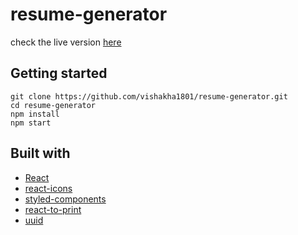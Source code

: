 # resume-generator

check the live version [here](https://cv-generator-react.netlify.app)

## Getting started

```
git clone https://github.com/vishakha1801/resume-generator.git
cd resume-generator
npm install
npm start
```

## Built with

- [React](https://reactjs.org/)
- [react-icons](https://www.npmjs.com/package/react-icons)
- [styled-components](https://styled-components.com/)
- [react-to-print](https://www.npmjs.com/package/react-to-print)
- [uuid](https://www.npmjs.com/package/uuid)

